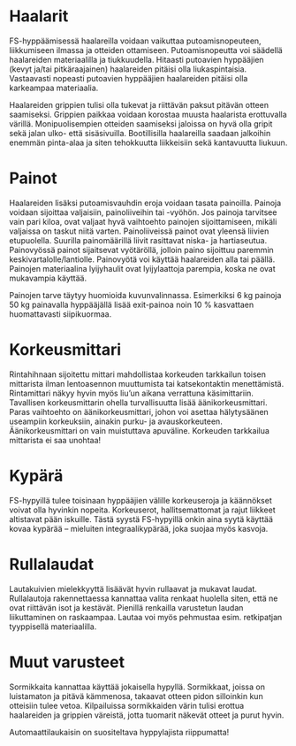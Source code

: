  Haalarit  
==========

FS-hyppäämisessä haalareilla voidaan vaikuttaa putoamisnopeuteen,
liikkumiseen ilmassa ja otteiden ottamiseen. Putoamisnopeutta voi
säädellä haalareiden materiaalilla ja tiukkuudella. Hitaasti putoavien
hyppääjien (kevyt ja/tai pitkäraajainen) haalareiden pitäisi olla
liukaspintaisia. Vastaavasti nopeasti putoavien hyppääjien haalareiden
pitäisi olla karkeampaa materiaalia.

Haalareiden grippien tulisi olla tukevat ja riittävän paksut pitävän
otteen saamiseksi. Grippien paikkaa voidaan korostaa muusta haalarista
erottuvalla värillä. Monipuolisempien otteiden saamiseksi jaloissa on
hyvä olla gripit sekä jalan ulko- että sisäsivuilla. Bootillisilla
haalareilla saadaan jalkoihin enemmän pinta-alaa ja siten tehokkuutta
liikkeisiin sekä kantavuutta liukuun.

 Painot  
========

Haalareiden lisäksi putoamisvauhdin eroja voidaan tasata painoilla.
Painoja voidaan sijoittaa valjaisiin, painoliiveihin tai -vyöhön. Jos
painoja tarvitsee vain pari kiloa, ovat valjaat hyvä vaihtoehto painojen
sijoittamiseen, mikäli valjaissa on taskut niitä varten. Painoliiveissä
painot ovat yleensä liivien etupuolella. Suurilla painomäärillä liivit
rasittavat niska- ja hartiaseutua. Painovyössä painot sijaitsevat
vyötäröllä, jolloin paino sijoittuu paremmin keskivartalolle/lantiolle.
Painovyötä voi käyttää haalareiden alla tai päällä. Painojen
materiaalina lyijyhaulit ovat lyijylaattoja parempia, koska ne ovat
mukavampia käyttää.

Painojen tarve täytyy huomioida kuvunvalinnassa. Esimerkiksi 6 kg
painoja 50 kg painavalla hyppääjällä lisää exit-painoa noin 10 %
kasvattaen huomattavasti siipikuormaa.

 Korkeusmittari  
================

Rintahihnaan sijoitettu mittari mahdollistaa korkeuden tarkkailun toisen
mittarista ilman lentoasennon muuttumista tai katsekontaktin
menettämistä. Rintamittari näkyy hyvin myös liu’un aikana verrattuna
käsimittariin. Tavallisen korkeusmittarin ohella turvallisuutta lisää
äänikorkeusmittari. Paras vaihtoehto on äänikorkeusmittari, johon voi
asettaa hälytysäänen useampiin korkeuksiin, ainakin purku- ja
avauskorkeuteen. Äänikorkeusmittari on vain muistuttava apuväline.
Korkeuden tarkkailua mittarista ei saa unohtaa!

 Kypärä  
========

FS-hypyillä tulee toisinaan hyppääjien välille korkeuseroja ja
käännökset voivat olla hyvinkin nopeita. Korkeuserot, hallitsemattomat
ja rajut liikkeet altistavat pään iskuille. Tästä syystä FS-hypyillä
onkin aina syytä käyttää kovaa kypärää – mieluiten integraalikypärää,
joka suojaa myös kasvoja.

 Rullalaudat  
=============

Lautakuivien mielekkyyttä lisäävät hyvin rullaavat ja mukavat laudat.
Rullalautoja rakennettaessa kannattaa valita renkaat huolella siten,
että ne ovat riittävän isot ja kestävät. Pienillä renkailla varustetun
laudan liikuttaminen on raskaampaa. Lautaa voi myös pehmustaa esim.
retkipatjan tyyppisellä materiaalilla.

 Muut varusteet  
================

Sormikkaita kannattaa käyttää jokaisella hypyllä. Sormikkaat, joissa on
luistamaton ja pitävä kämmenosa, takaavat otteen pidon silloinkin kun
otteisiin tulee vetoa. Kilpailuissa sormikkaiden värin tulisi erottua
haalareiden ja grippien väreistä, jotta tuomarit näkevät otteet ja purut
hyvin.

Automaattilaukaisin on suositeltava hyppylajista riippumatta!
